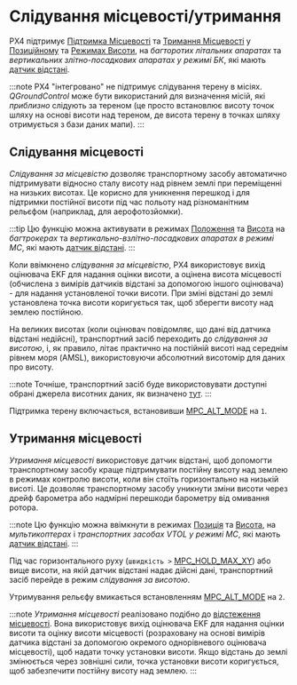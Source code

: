 # Слідування місцевості/утримання

PX4 підтримує [Підтримка Місцевості](#terrain_following) та [Тримання Місцевості](#terrain_hold) у [Позиційному](../flight_modes_mc/position.md) та [Режимах Висоти](../flight_modes_mc/altitude.md), на *багторотих літальних апаратах* та *вертикальних злітно-посадкових апаратах у режимі БК*, які мають [датчик відстані](../sensor/rangefinders.md).

:::note PX4 "інтегровано" не підтримує слідування терену в місіях. *QGroundControl* може бути використаний для визначення місій, які *приблизно* слідують за тереном (це просто встановлює висоту точок шляху на основі висоти над тереном, де висота терену в точках шляху отримується з бази даних мапи).
:::

<a id="terrain_following"></a>

## Слідування місцевості

*Слідування за місцевістю* дозволяє транспортному засобу автоматично підтримувати відносно сталу висоту над рівнем землі при переміщенні на низьких висотах. Це корисно для уникнення перешкод і для підтримки постійної висоти під час польоту над різноманітним рельєфом (наприклад, для аерофотозйомки).

:::tip
Цю функцію можна активувати в режимах [Положення](../flight_modes_mc/position.md) та [Висота](../flight_modes_mc/altitude.md) на *багтрокерах* та *вертикально-взлітно-посадкових апаратах в режимі MC*, які мають [датчик відстані](../sensor/rangefinders.md).
:::

Коли ввімкнено *слідування за місцевістю*, PX4 використовує вихід оцінювача EKF для надання оцінки висоти, а оцінена висота місцевості (обчислена з вимірів датчиків відстані за допомогою іншого оцінювача) - для надання установленої точки висоти. При зміні відстані до землі установлена точка висоти коригується так, щоб зберегти висоту над землею постійною.

На великих висотах (коли оцінювач повідомляє, що дані від датчика відстані недійсні), транспортний засіб переходить до *слідування за висотою*, і, як правило, літає практично на постійній висоті над середнім рівнем моря (AMSL), використовуючи абсолютний висотомір для даних про висоту.

:::note
Точніше, транспортний засіб буде використовувати доступні обрані джерела висотних даних, як визначено [тут](../advanced_config/tuning_the_ecl_ekf.md#height).
:::

Підтримка терену включається, встановивши [MPC_ALT_MODE](../advanced_config/parameter_reference.md#MPC_ALT_MODE) на `1`.


<a id="terrain_hold"></a>

## Утримання місцевості

*Утримання місцевості* використовує датчик відстані, щоб допомогти транспортному засобу краще підтримувати постійну висоту над землею в режимах контролю висоти, коли він стоїть горизонтально на низькій висоті. Це дозволяє транспортному засобу уникнути зміни висоти через дрейф барометра або надмірні перешкоди барометру від омивання ротора.

:::note
Цю функцію можна ввімкнути в режимах [Позиція](../flight_modes_mc/position.md) та [Висота](../flight_modes_mc/altitude.md), на *мультикоптерах* і *транспортних засобах VTOL у режимі MC*, які мають [датчик відстані](../sensor/rangefinders.md).
:::

Під час горизонтального руху (`швидкість >` [MPC_HOLD_MAX_XY](../advanced_config/parameter_reference.md#MPC_HOLD_MAX_XY)) або вище висоти, на якій датчик відстані надає дійсні дані, транспортний засіб перейде в режим *слідування за висотою*.

Утримування рельєфу вмикається встановленням [MPC_ALT_MODE](../advanced_config/parameter_reference.md#MPC_ALT_MODE) на `2`.

:::note
*Утримання місцевості* реалізовано подібно до [відстеження місцевості](#terrain_following). Вона використовує вихід оцінювача EKF для надання оцінки висоти та оцінку висоти місцевості (розраховану на основі вимірів датчика відстані за допомогою окремого однорівневого оцінювача місцевості), щоб надати точку установки висоти. Якщо відстань до землі змінюється через зовнішні сили, точка установки висоти коригується, щоб забезпечити постійну висоту над землею.
:::
